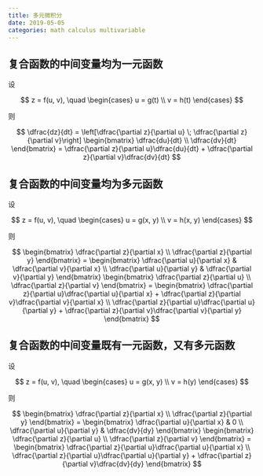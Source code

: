 ```yaml
---
title: 多元微积分
date: 2019-05-05
categories: math calculus multivariable
---
```


## 复合函数的中间变量均为一元函数

设

$$
z = f(u, v), \quad
\begin{cases}
    u = g(t) \\
    v = h(t)
\end{cases}
$$

则

$$
\dfrac{dz}{dt} =
\left[\dfrac{\partial z}{\partial u} \; \dfrac{\partial z}{\partial v}\right]
\begin{bmatrix}
    \dfrac{du}{dt} \\
    \dfrac{dv}{dt}
\end{bmatrix} =
    \dfrac{\partial z}{\partial u}\dfrac{du}{dt} + \dfrac{\partial z}{\partial v}\dfrac{dv}{dt}
$$

## 复合函数的中间变量均为多元函数

设

$$
z = f(u, v), \quad
\begin{cases}
    u = g(x, y) \\
    v = h(x, y)
\end{cases}
$$

则

$$
\begin{bmatrix}
    \dfrac{\partial z}{\partial x} \\
    \dfrac{\partial z}{\partial y}
\end{bmatrix} =
\begin{bmatrix}
    \dfrac{\partial u}{\partial x} & \dfrac{\partial v}{\partial x} \\
    \dfrac{\partial u}{\partial y} & \dfrac{\partial v}{\partial y}
\end{bmatrix}
\begin{bmatrix}
    \dfrac{\partial z}{\partial u} \\
    \dfrac{\partial z}{\partial v}
\end{bmatrix} =
\begin{bmatrix}
    \dfrac{\partial z}{\partial u}\dfrac{\partial u}{\partial x} + \dfrac{\partial z}{\partial v}\dfrac{\partial v}{\partial x} \\
    \dfrac{\partial z}{\partial u}\dfrac{\partial u}{\partial y} + \dfrac{\partial z}{\partial v}\dfrac{\partial v}{\partial y}
\end{bmatrix}
$$

## 复合函数的中间变量既有一元函数，又有多元函数

设

$$
z = f(u, v), \quad
\begin{cases}
    u = g(x, y) \\
    v = h(y)
\end{cases}
$$

则

$$
\begin{bmatrix}
    \dfrac{\partial z}{\partial x} \\
    \dfrac{\partial z}{\partial y}
\end{bmatrix} =
\begin{bmatrix}
    \dfrac{\partial u}{\partial x} & 0 \\
    \dfrac{\partial u}{\partial y} & \dfrac{dv}{dy}
\end{bmatrix}
\begin{bmatrix}
    \dfrac{\partial z}{\partial u} \\
    \dfrac{\partial z}{\partial v}
\end{bmatrix} =
\begin{bmatrix}
    \dfrac{\partial z}{\partial u}\dfrac{\partial u}{\partial x} \\
    \dfrac{\partial z}{\partial u}\dfrac{\partial u}{\partial y} + \dfrac{\partial z}{\partial v}\dfrac{dv}{dy}
\end{bmatrix}
$$